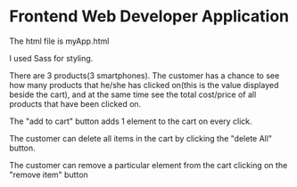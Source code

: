 # Frontend Web Developer Application

The html file is myApp.html

I used Sass for styling.

There are 3 products(3 smartphones). The customer
has a chance to see how many products that he/she
has clicked on(this is the value displayed
beside the cart), and at the same time see the total
cost/price of all products that have been clicked on.
 
 The "add to cart" button adds 1 element to the
 cart on every click.
 
 The customer can delete all items in the cart by
 clicking the "delete All" button.
 
 The customer can remove a particular element from
 the cart clicking on the "remove item" button